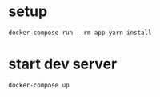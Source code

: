 
# setup
```
docker-compose run --rm app yarn install
```
# start dev server
```
docker-compose up 
```
